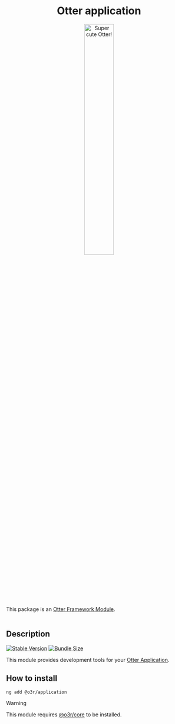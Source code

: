 <h1 align="center">Otter application</h1>
<p align="center">
  <img src="https://raw.githubusercontent.com/AmadeusITGroup/otter/main/assets/logo/otter.png" alt="Super cute Otter!" width="40%"/>
</p>

This package is an [Otter Framework Module](https://github.com/AmadeusITGroup/otter/tree/main/docs/core/MODULE.md).
<br />
<br />

## Description

[![Stable Version](https://img.shields.io/npm/v/@o3r/application)](https://www.npmjs.com/package/@o3r/application)
[![Bundle Size](https://img.shields.io/bundlephobia/min/@o3r/application?color=green)](https://www.npmjs.com/package/@o3r/application)

This module provides development tools for your [Otter Application](https://github.com/AmadeusITGroup/otter).

## How to install

```shell
ng add @o3r/application
```

> [!WARNING]
> This module requires [@o3r/core](https://www.npmjs.com/package/@o3r/core) to be installed.
